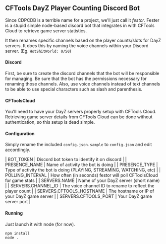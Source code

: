## CFTools DayZ Player Counting Discord Bot

Since CDPCDB is a terrible name for a project, we'll just call it *festor*.   Fester is a stupid simple
node-based discord bot that integrates in with CFTools Cloud to retrieve game server statistics.

It then renames specific channels based on the player counts/slots for DayZ servers.  It does this by 
naming the voice channels within your Discord server.  (Eg. `HotShitWorld: 0/50`)


#### Discord

First, be sure to create the discord channels that the bot will be responsible for managing.   Be sure that the bot
has the permissions necessary for renaming those channels.  Also, use voice channels instead of text channels to be
able to use special characters such as slash and parenthesis.

#### CFToolsCloud

You'll need to have your DayZ servers properly setup with CFTools Cloud.   Retrieving game server details
from CFTools Cloud can be done without authentication, so this setup is dead simple.

#### Configuration

Simply rename the included `config.json.sample` to `config.json` and edit accordingly.

| BOT_TOKEN                 | Discord bot token to identify it on discord |
| PRESENCE_NAME             | Name of activity the bot is doing |
| PRESENCE_TYPE             | Type of activity the bot is doing (PLAYING, STREAMING, WATCHING, etc) |
| POLLING_INTERVAL          | How often (in seconds) festor will poll CFToolsCloud for game stats |
| SERVERS.NAME              | Name of your DayZ server (short name) |
| SERVERS.CHANNEL_ID        | The voice channel ID to rename to reflect the player count |
| SERVERS.CFTOOLS_HOSTNAME  | The hostname or IP of your DayZ game server |
| SERVERS.CFTOOLS_PORT      | Your DayZ game server port |

#### Running

Just launch it with node (for now).

```
npm install
node .
```